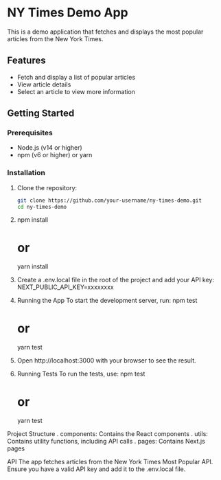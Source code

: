 # NY Times Demo App

This is a demo application that fetches and displays the most popular articles from the New York Times.

## Features

- Fetch and display a list of popular articles
- View article details
- Select an article to view more information

## Getting Started

### Prerequisites

- Node.js (v14 or higher)
- npm (v6 or higher) or yarn

### Installation

1. Clone the repository:

   ```sh
   git clone https://github.com/your-username/ny-times-demo.git
   cd ny-times-demo
   ```

2. npm install

   # or

   yarn install

3. Create a .env.local file in the root of the project and add your API key:
   NEXT_PUBLIC_API_KEY=xxxxxxxx

4. Running the App
   To start the development server, run:
   npm test

   # or

   yarn test

5. Open http://localhost:3000 with your browser to see the result.

6. Running Tests
   To run the tests, use:
   npm test
   # or
   yarn test

Project Structure
. components: Contains the React components
. utils: Contains utility functions, including API calls
. pages: Contains Next.js pages

API
The app fetches articles from the New York Times Most Popular API. Ensure you have a valid API key and add it to the .env.local file.

